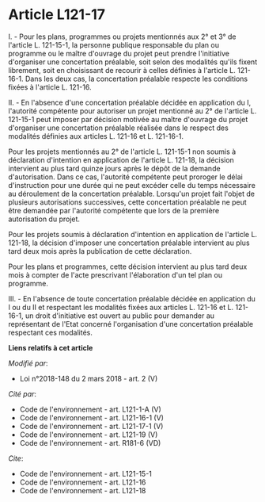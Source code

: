# Article L121-17

I. - Pour les plans, programmes ou projets mentionnés aux 2° et 3° de l'article L. 121-15-1, la personne publique responsable
du plan ou programme ou le maître d'ouvrage du projet peut prendre l'initiative d'organiser une concertation préalable, soit
selon des modalités qu'ils fixent librement, soit en choisissant de recourir à celles définies à l'article L. 121-16-1. Dans
les deux cas, la concertation préalable respecte les conditions fixées à l'article L. 121-16.

II. - En l'absence d'une concertation préalable décidée en application du I, l'autorité compétente pour autoriser un projet
mentionné au 2° de l'article L. 121-15-1 peut imposer par décision motivée au maître d'ouvrage du projet d'organiser une
concertation préalable réalisée dans le respect des modalités définies aux articles L. 121-16 et L. 121-16-1.

Pour les projets mentionnés au 2° de l'article L. 121-15-1 non soumis à déclaration d'intention en application de l'article
L. 121-18, la décision intervient au plus tard quinze jours après le dépôt de la demande d'autorisation. Dans ce cas,
l'autorité compétente peut proroger le délai d'instruction pour une durée qui ne peut excéder celle du temps nécessaire au
déroulement de la concertation préalable. Lorsqu'un projet fait l'objet de plusieurs autorisations successives, cette
concertation préalable ne peut être demandée par l'autorité compétente que lors de la première autorisation du projet.

Pour les projets soumis à déclaration d'intention en application de l'article L. 121-18, la décision d'imposer une
concertation préalable intervient au plus tard deux mois après la publication de cette déclaration.

Pour les plans et programmes, cette décision intervient au plus tard deux mois à compter de l'acte prescrivant l'élaboration
d'un tel plan ou programme.

III. - En l'absence de toute concertation préalable décidée en application du I ou du II et respectant les modalités fixées
aux articles L. 121-16 et L. 121-16-1, un droit d'initiative est ouvert au public pour demander au représentant de l'Etat
concerné l'organisation d'une concertation préalable respectant ces modalités.

**Liens relatifs à cet article**

_Modifié par_:

  - Loi n°2018-148 du 2 mars 2018 - art. 2 (V)

_Cité par_:

  - Code de l'environnement - art. L121-1-A (V)
  - Code de l'environnement - art. L121-16-1 (V)
  - Code de l'environnement - art. L121-17-1 (V)
  - Code de l'environnement - art. L121-19 (V)
  - Code de l'environnement - art. R181-6 (VD)

_Cite_:

  - Code de l'environnement - art. L121-15-1
  - Code de l'environnement - art. L121-16
  - Code de l'environnement - art. L121-18
